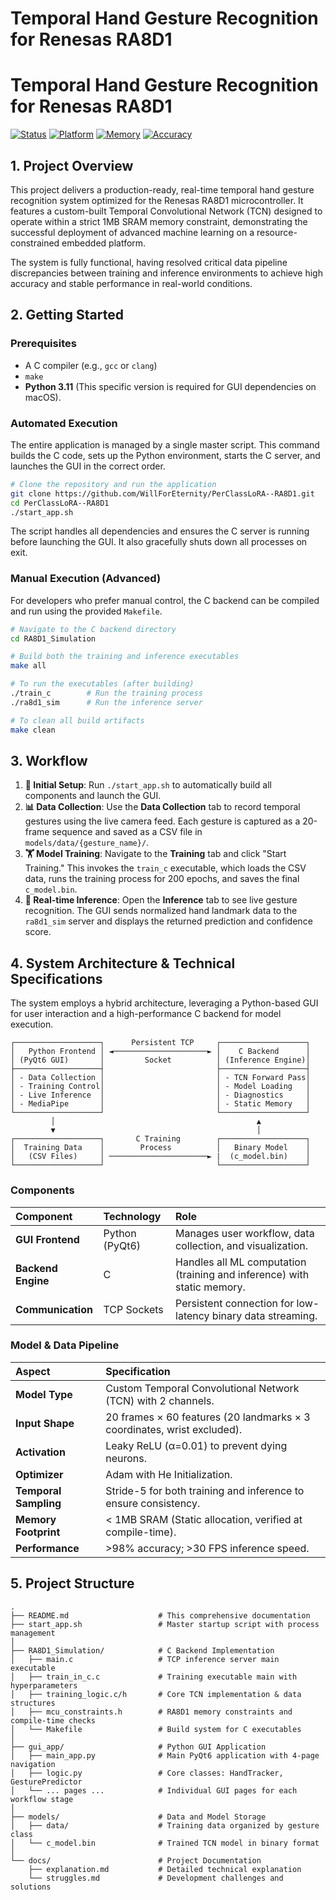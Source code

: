 # Temporal Hand Gesture Recognition for Renesas RA8D1

# Temporal Hand Gesture Recognition for Renesas RA8D1

[![Status](https://img.shields.io/badge/Status-Production%20Ready-brightgreen)](https://github.com/WillForEternity/PerClassLoRA--RA8D1)
[![Platform](https://img.shields.io/badge/Platform-Renesas%20RA8D1-blue)](https://www.renesas.com/us/en/products/microcontrollers-microprocessors/ra-cortex-m-mcus/ra8d1-480-mhz-arm-cortex-m85-based-microcontroller-helium-and-trustzone)
[![Memory](https://img.shields.io/badge/Memory-%3C1MB%20SRAM-orange)]()
[![Accuracy](https://img.shields.io/badge/Accuracy-98%25%2B-success)]()

## 1. Project Overview

This project delivers a production-ready, real-time temporal hand gesture recognition system optimized for the Renesas RA8D1 microcontroller. It features a custom-built Temporal Convolutional Network (TCN) designed to operate within a strict 1MB SRAM memory constraint, demonstrating the successful deployment of advanced machine learning on a resource-constrained embedded platform.

The system is fully functional, having resolved critical data pipeline discrepancies between training and inference environments to achieve high accuracy and stable performance in real-world conditions.

## 2. Getting Started

### Prerequisites
- A C compiler (e.g., `gcc` or `clang`)
- `make`
- **Python 3.11** (This specific version is required for GUI dependencies on macOS).

### Automated Execution

The entire application is managed by a single master script. This command builds the C code, sets up the Python environment, starts the C server, and launches the GUI in the correct order.

```bash
# Clone the repository and run the application
git clone https://github.com/WillForEternity/PerClassLoRA--RA8D1.git
cd PerClassLoRA--RA8D1
./start_app.sh
```

The script handles all dependencies and ensures the C server is running before launching the GUI. It also gracefully shuts down all processes on exit.

### Manual Execution (Advanced)
For developers who prefer manual control, the C backend can be compiled and run using the provided `Makefile`.

```bash
# Navigate to the C backend directory
cd RA8D1_Simulation

# Build both the training and inference executables
make all

# To run the executables (after building)
./train_c        # Run the training process
./ra8d1_sim      # Run the inference server

# To clean all build artifacts
make clean
```

## 3. Workflow

1.  **🚀 Initial Setup**: Run `./start_app.sh` to automatically build all components and launch the GUI.
2.  **📊 Data Collection**: Use the **Data Collection** tab to record temporal gestures using the live camera feed. Each gesture is captured as a 20-frame sequence and saved as a CSV file in `models/data/{gesture_name}/`.
3.  **🏋️ Model Training**: Navigate to the **Training** tab and click "Start Training." This invokes the `train_c` executable, which loads the CSV data, runs the training process for 200 epochs, and saves the final `c_model.bin`.
4.  **🎯 Real-time Inference**: Open the **Inference** tab to see live gesture recognition. The GUI sends normalized hand landmark data to the `ra8d1_sim` server and displays the returned prediction and confidence score.

## 4. System Architecture & Technical Specifications

The system employs a hybrid architecture, leveraging a Python-based GUI for user interaction and a high-performance C backend for model execution.

```
┌───────────────────┐      Persistent TCP     ┌───────────────────┐
│   Python Frontend │ ◄─────────────────────► │    C Backend      │
│ (PyQt6 GUI)       │         Socket          │ (Inference Engine)│
├───────────────────┤                         ├───────────────────┤
│ - Data Collection │                         │ - TCN Forward Pass│
│ - Training Control│                         │ - Model Loading   │
│ - Live Inference  │                         │ - Diagnostics     │
│ - MediaPipe       │                         │ - Static Memory   │
└───────────────────┘                         └───────────────────┘
         │                                             ▲
         ▼                                             │
┌───────────────────┐       C Training        ┌───────────────────┐
│  Training Data    │        Process          │   Binary Model    │
│   (CSV Files)     │ ──────────────────────► |  (c_model.bin)    │
└───────────────────┘                         └───────────────────┘
```

### Components

| Component | Technology | Role |
| :--- | :--- | :--- |
| **GUI Frontend** | Python (PyQt6) | Manages user workflow, data collection, and visualization. |
| **Backend Engine** | C | Handles all ML computation (training and inference) with static memory. |
| **Communication** | TCP Sockets | Persistent connection for low-latency binary data streaming. |

### Model & Data Pipeline

| Aspect | Specification |
| :--- | :--- |
| **Model Type** | Custom Temporal Convolutional Network (TCN) with 2 channels. |
| **Input Shape** | 20 frames × 60 features (20 landmarks × 3 coordinates, wrist excluded). |
| **Activation** | Leaky ReLU (α=0.01) to prevent dying neurons. |
| **Optimizer** | Adam with He Initialization. |
| **Temporal Sampling**| Stride-5 for both training and inference to ensure consistency. |
| **Memory Footprint** | < 1MB SRAM (Static allocation, verified at compile-time). |
| **Performance** | >98% accuracy; >30 FPS inference speed. |

## 5. Project Structure

```
.
├── README.md                    # This comprehensive documentation
├── start_app.sh                 # Master startup script with process management
│
├── RA8D1_Simulation/            # C Backend Implementation
│   ├── main.c                   # TCP inference server main executable
│   ├── train_in_c.c             # Training executable main with hyperparameters
│   ├── training_logic.c/h       # Core TCN implementation & data structures
│   ├── mcu_constraints.h        # RA8D1 memory constraints and compile-time checks
│   └── Makefile                 # Build system for C executables
│
├── gui_app/                     # Python GUI Application
│   ├── main_app.py              # Main PyQt6 application with 4-page navigation
│   ├── logic.py                 # Core classes: HandTracker, GesturePredictor
│   └── ... pages ...            # Individual GUI pages for each workflow stage
│
├── models/                      # Data and Model Storage
│   ├── data/                    # Training data organized by gesture class
│   └── c_model.bin              # Trained TCN model in binary format
│
└── docs/                        # Project Documentation
    ├── explanation.md           # Detailed technical explanation
    └── struggles.md             # Development challenges and solutions
```

